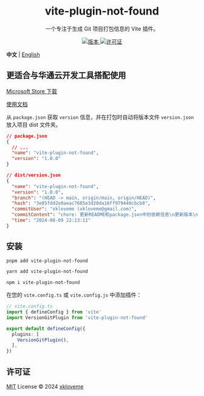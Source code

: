 <h1 align="center">vite-plugin-not-found</h1>

<p align="center">
  一个专注于生成 Git 项目打包信息的 Vite 插件。
</p>

<p align="center">
  <a href="https://www.npmjs.com/package/vite-plugin-not-found">
    <img src="https://img.shields.io/npm/v/vite-plugin-not-found?color=orange&label=" alt="版本" />
  </a>
  <a href="https://github.com/qmhc/vite-plugin-not-found/blob/main/LICENSE">
    <img src="https://img.shields.io/npm/l/vite-plugin-not-found" alt="许可证" />
  </a>
</p>

**中文** | [English](./README.md)

## 更适合与华通云开发工具搭配使用

[Microsoft Store 下载](https://microsoftedge.microsoft.com/addons/detail/%E5%8D%8E%E9%80%9A%E4%BA%91%E5%BC%80%E5%8F%91%E5%B7%A5%E5%85%B7/afmbapanbkfkkpknjdepbafobedckoeg?hl=zh-CN)

[使用文档](https://wt-front-end.github.io/wt-docs/wt-edge.html)

从 `package.json` 获取 `version` 信息，并在打包时自动将版本文件 `version.json` 放入项目 dist 文件夹。

```json
// package.json
{
  // ...
  "name": "vite-plugin-not-found",
  "version": "1.0.0"
}
```
```json
// dist/version.json
{
  "name": "vite-plugin-not-found",
  "version": "1.0.0",
  "branch": "(HEAD -> main, origin/main, origin/HEAD)",
  "hash": "3e85fdd2e0aeac7685e3d20da16ff979440cbcb8",
  "commitUser": "xkloveme (xkloveme@gmail.com)",
  "commitContent": "chore: 更新README和package.json中的依赖信息\n更新版本\nchore: release v1.0.4",
  "time": "2024-08-09 22:13:11"
}
```

## 安装
```bash
pnpm add vite-plugin-not-found
```

```bash
yarn add vite-plugin-not-found
```

```bash
npm i vite-plugin-not-found
```

在您的 `vite.config.ts` 或 `vite.config.js` 中添加插件：

```ts
// vite.config.ts
import { defineConfig } from 'vite'
import VersionGitPlugin from 'vite-plugin-not-found'

export default defineConfig({
  plugins: [
    VersionGitPlugin(),
  ],
})

```

## 许可证

[MIT](./LICENSE) License © 2024 [xkloveme](https://github.com/xkloveme)
